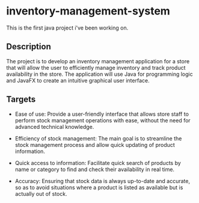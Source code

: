 # inventory-management-system
This is the first java project i've been working on.


## Description
The project is to develop an inventory management application for a store that will allow the user to efficiently manage inventory and track product availability in the store. The application will use Java for programming logic and JavaFX to create an intuitive graphical user interface.


## Targets


* Ease of use: Provide a user-friendly interface that allows store staff to perform stock management operations with ease, without the need for advanced technical knowledge.

* Efficiency of stock management: The main goal is to streamline the stock management process and allow quick updating of product information.

* Quick access to information: Facilitate quick search of products by name or category to find and check their availability in real time.

* Accuracy: Ensuring that stock data is always up-to-date and accurate, so as to avoid situations where a product is listed as available but is actually out of stock.